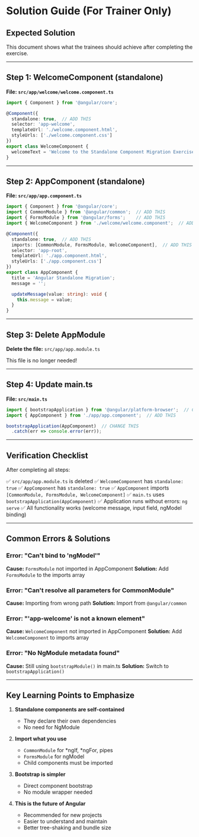 # Solution Guide (For Trainer Only)

## Expected Solution

This document shows what the trainees should achieve after completing the exercise.

---

## Step 1: WelcomeComponent (standalone)

**File: `src/app/welcome/welcome.component.ts`**

```typescript
import { Component } from '@angular/core';

@Component({
  standalone: true,  // ADD THIS
  selector: 'app-welcome',
  templateUrl: './welcome.component.html',
  styleUrls: ['./welcome.component.css']
})
export class WelcomeComponent {
  welcomeText = 'Welcome to the Standalone Component Migration Exercise!';
}
```

---

## Step 2: AppComponent (standalone)

**File: `src/app/app.component.ts`**

```typescript
import { Component } from '@angular/core';
import { CommonModule } from '@angular/common';  // ADD THIS
import { FormsModule } from '@angular/forms';    // ADD THIS
import { WelcomeComponent } from './welcome/welcome.component';  // ADD THIS

@Component({
  standalone: true,  // ADD THIS
  imports: [CommonModule, FormsModule, WelcomeComponent],  // ADD THIS
  selector: 'app-root',
  templateUrl: './app.component.html',
  styleUrls: ['./app.component.css']
})
export class AppComponent {
  title = 'Angular Standalone Migration';
  message = '';

  updateMessage(value: string): void {
    this.message = value;
  }
}
```

---

## Step 3: Delete AppModule

**Delete the file:** `src/app/app.module.ts`

This file is no longer needed!

---

## Step 4: Update main.ts

**File: `src/main.ts`**

```typescript
import { bootstrapApplication } from '@angular/platform-browser';  // CHANGE THIS
import { AppComponent } from './app/app.component';  // ADD THIS

bootstrapApplication(AppComponent)  // CHANGE THIS
  .catch(err => console.error(err));
```

---

## Verification Checklist

After completing all steps:

✅ `src/app/app.module.ts` is deleted
✅ `WelcomeComponent` has `standalone: true`
✅ `AppComponent` has `standalone: true`
✅ `AppComponent` imports `[CommonModule, FormsModule, WelcomeComponent]`
✅ `main.ts` uses `bootstrapApplication(AppComponent)`
✅ Application runs without errors: `ng serve`
✅ All functionality works (welcome message, input field, ngModel binding)

---

## Common Errors & Solutions

### Error: "Can't bind to 'ngModel'"
**Cause:** `FormsModule` not imported in AppComponent
**Solution:** Add `FormsModule` to the imports array

### Error: "Can't resolve all parameters for CommonModule"
**Cause:** Importing from wrong path
**Solution:** Import from `@angular/common`

### Error: "'app-welcome' is not a known element"
**Cause:** `WelcomeComponent` not imported in AppComponent
**Solution:** Add `WelcomeComponent` to imports array

### Error: "No NgModule metadata found"
**Cause:** Still using `bootstrapModule()` in main.ts
**Solution:** Switch to `bootstrapApplication()`

---

## Key Learning Points to Emphasize

1. **Standalone components are self-contained**
   - They declare their own dependencies
   - No need for NgModule

2. **Import what you use**
   - `CommonModule` for *ngIf, *ngFor, pipes
   - `FormsModule` for ngModel
   - Child components must be imported

3. **Bootstrap is simpler**
   - Direct component bootstrap
   - No module wrapper needed

4. **This is the future of Angular**
   - Recommended for new projects
   - Easier to understand and maintain
   - Better tree-shaking and bundle size
